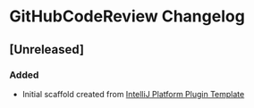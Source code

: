<!-- Keep a Changelog guide -> https://keepachangelog.com -->

# GitHubCodeReview Changelog

## [Unreleased]
### Added
- Initial scaffold created from [IntelliJ Platform Plugin Template](https://github.com/JetBrains/intellij-platform-plugin-template)
